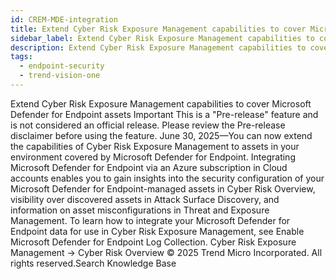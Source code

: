 ```yaml
---
id: CREM-MDE-integration
title: Extend Cyber Risk Exposure Management capabilities to cover Microsoft Defender for Endpoint assets
sidebar_label: Extend Cyber Risk Exposure Management capabilities to cover Microsoft Defender for Endpoint assets
description: Extend Cyber Risk Exposure Management capabilities to cover Microsoft Defender for Endpoint assets
tags:
  - endpoint-security
  - trend-vision-one
---
```


 Extend Cyber Risk Exposure Management capabilities to cover Microsoft Defender for Endpoint assets Important This is a "Pre-release" feature and is not considered an official release. Please review the Pre-release disclaimer before using the feature. June 30, 2025—You can now extend the capabilities of Cyber Risk Exposure Management to assets in your environment covered by Microsoft Defender for Endpoint. Integrating Microsoft Defender for Endpoint via an Azure subscription in Cloud accounts enables you to gain insights into the security configuration of your Microsoft Defender for Endpoint-managed assets in Cyber Risk Overview, visibility over discovered assets in Attack Surface Discovery, and information on asset misconfigurations in Threat and Exposure Management. To learn how to integrate your Microsoft Defender for Endpoint data for use in Cyber Risk Exposure Management, see Enable Microsoft Defender for Endpoint Log Collection. Cyber Risk Exposure Management → Cyber Risk Overview © 2025 Trend Micro Incorporated. All rights reserved.Search Knowledge Base